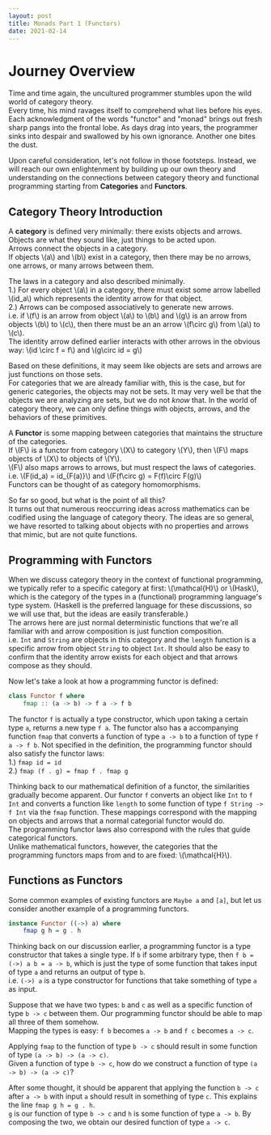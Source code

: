 ```yaml
---
layout: post
title: Monads Part 1 (Functors)
date: 2021-02-14
---
```


# Journey Overview
Time and time again, the uncultured programmer stumbles upon the wild world of category theory.  
Every time, his mind ravages itself to comprehend what lies before his eyes.
Each acknowledgment of the words "functor" and "monad" brings out fresh sharp pangs into the frontal lobe.
As days drag into years, the programmer sinks into despair and swallowed by his own ignorance.
Another one bites the dust.

Upon careful consideration, let's not follow in those footsteps.
Instead, we will reach our own enlightenment by building up our own theory and understanding 
on the connections between category theory and functional programming starting from **Categories** and **Functors**.

## Category Theory Introduction

A **category** is defined very minimally: there exists objects and arrows.  
Objects are what they sound like, just things to be acted upon.  
Arrows connect the objects in a category.  
If objects \\(a\\) and \\(b\\) exist in a category, then there may be no arrows, one arrows, or many arrows between them.

The laws in a category and also described minimally.  
1.) For every object \\(a\\) in a category, there must exist some arrow labelled \\(id_a\\) which represents the identity arrow for that object.  
2.) Arrows can be composed associatively to generate new arrows.  
i.e. if \\(f\\) is an arrow from object \\(a\\) to \\(b\\) and \\(g\\) is an arrow from objects \\(b\\) to \\(c\\), 
then there must be an an arrow \\(f\circ g\\) from \\(a\\) to \\(c\\).  
The identity arrow defined earlier interacts with other arrows in the obvious way: \\(id \circ f = f\\) and \\(g\circ id = g\\)

Based on these definitions, it may seem like objects are sets and arrows are just functions on those sets.  
For categories that we are already familiar with, this is the case, but for generic categories, the objects may not be sets.
It may very well be that the objects we are analyzing are sets, but we do not _know_ that.
In the world of category theory, we can only define things with objects, arrows, and the behaviors of these primitives. 


A **Functor** is some mapping between categories that maintains the structure of the categories.  
If \\(F\\) is a functor from category \\(X\\) to category \\(Y\\), then \\(F\\) maps objects of \\(X\\) to objects of \\(Y\\).  
\\(F\\) also maps arrows to arrows, but must respect the laws of categories.  
i.e. \\(F(id_a) = id_{F(a)}\\) and \\(F(f\circ g) = F(f)\circ F(g)\\)  
Functors can be thought of as category homomorphisms.

So far so good, but what is the point of all this?   
It turns out that numerous reoccurring ideas across mathematics can be codified using the language of category theory.
The ideas are so general, we have resorted to talking about objects with no properties and arrows that mimic, but are not quite functions.

## Programming with Functors

When we discuss category theory in the context of functional programming, 
we typically refer to a specific category at first: \\(\mathcal{H}\\) or \\(Hask\\), which is the category of the types in a (functional) programming language's type system. 
(Haskell is the preferred language for these discussions, so we will use that, but the ideas are easily transferable.)  
The arrows here are just normal deterministic functions that we're all familiar with and arrow composition is just function composition.  
i.e. `Int` and `String` are objects in this category
 and the `length` function is a specific arrow from object `String` to object `Int`.
 It should also be easy to confirm that the identity arrow exists for each object and that arrows compose as they should.

Now let's take a look at how a programming functor is defined:  
```haskell
class Functor f where
    fmap :: (a -> b) -> f a -> f b
```

The functor `f` is actually a type constructor, which upon taking a certain type `a`, returns a new type `f a`. 
The functor also has a accompanying function `fmap` that converts a function of type `a -> b` to a function of type `f a -> f b`.
Not specified in the definition, the programming functor should also satisfy the functor laws:  
1.) `fmap id = id`  
2.) `fmap (f . g) = fmap f . fmap g`


Thinking back to our mathematical definition of a functor, the similarities gradually become apparent.
Our functor `f` converts an object like `Int` to `f Int` and converts a function like `length` to some function of type `f String -> f Int` via the `fmap` function.
These mappings correspond with the mapping on objects and arrows that a normal categorial functor would do.  
The programming functor laws also correspond with the rules that guide categorical functors.  
Unlike mathematical functors, however, the categories that the programming functors maps from and to are fixed: \\(\mathcal{H}\\).


## Functions as Functors
Some common examples of existing functors are `Maybe a` and `[a]`, 
but let us consider another example of a programming functors.

```haskell
instance Functor ((->) a) where
    fmap g h = g . h
```

Thinking back on our discussion earlier, a programming functor is a type constructor that takes a single type.
If `b` if some arbitrary type, then `f b = (->) a b = a -> b`, which is just the type of some function that takes 
input of type `a` and returns an output of type `b`.  
i.e. `(->) a` is a type constructor for functions that take something of type `a` as input.

Suppose that we have two types: `b` and `c` as well as a specific function of type `b -> c` between them.
Our programming functor should be able to map all three of them somehow.  
Mapping the types is easy: `f b` becomes `a -> b` and `f c` becomes `a -> c`.

Applying `fmap` to the function of type `b -> c` should result in some function of type `(a -> b) -> (a -> c)`.  
Given a function of type `b -> c`, how do we construct a function of type `(a -> b) -> (a -> c)`?  

After some thought, it should be apparent that applying the function `b -> c` after `a -> b` with input `a` should result in something of type `c`.
This explains the line `fmap g h = g . h`.  
`g` is our function of type `b -> c` and `h` is some function of type `a -> b`.
By composing the two, we obtain our desired function of type `a -> c`.

